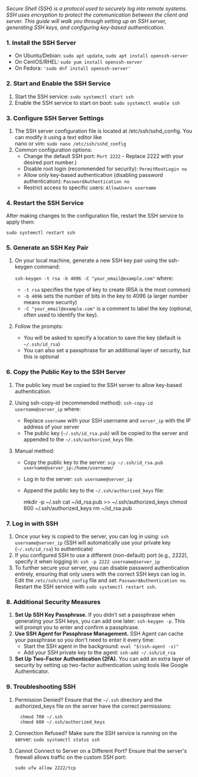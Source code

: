 _Secure Shell (SSH) is a protocol used to securely log into remote systems. SSH uses encryption to protect the 
communication between the client and server. This guide will walk you through setting up an SSH server, generating 
SSH keys, and configuring key-based authentication._

### 1. Install the SSH Server
    
- On Ubuntu/Debian: `sudo apt update`, `sudo apt install openssh-server`
- On CentOS/RHEL: `sudo yum install openssh-server`
- On Fedora: `'sudo dnf install openssh-server'`

### 2. Start and Enable the SSH Service
1. Start the SSH service: `sudo systemctl start ssh`
2. Enable the SSH service to start on boot: `sudo systemctl enable ssh`

### 3. Configure SSH Server Settings
1. The SSH server configuration file is located at /etc/ssh/sshd_config. You can modify it using a text editor like  
   nano or vim: `sudo nano /etc/ssh/sshd_config`
2. Common configuration options:
   - Change the default SSH port: `Port 2222` - Replace 2222 with your desired port number.)
   - Disable root login (recommended for security): `PermitRootLogin no`
   - Allow only key-based authentication (disabling password authentication): `PasswordAuthentication no`
   - Restrict access to specific users: `AllowUsers username`

### 4. Restart the SSH Service
After making changes to the configuration file, restart the SSH service to apply them:

`sudo systemctl restart ssh`

### 5. Generate an SSH Key Pair
1. On your local machine, generate a new SSH key pair using the ssh-keygen command:

    `ssh-keygen -t rsa -b 4096 -C "your_email@example.com"` where:
    - `-t rsa` specifies the type of key to create (RSA is the most common)
    - `-b 4096` sets the number of bits in the key to 4096 (a larger number means more security)
    - `-C "your_email@example.com"` is a comment to label the key (optional, often used to identify the key).
2. Follow the prompts:
    - You will be asked to specify a location to save the key (default is `~/.ssh/id_rsa`)
    - You can also set a passphrase for an additional layer of security, but this is optional

### 6. Copy the Public Key to the SSH Server
1. The public key must be copied to the SSH server to allow key-based authentication.
2. Using ssh-copy-id (recommended method): `ssh-copy-id username@server_ip` where:

    - Replace `username` with your SSH username and `server_ip` with the IP address of your server
    - The public key (`~/.ssh/id_rsa.pub`) will be copied to the server and appended to the `~/.ssh/authorized_keys` 
      file.
3. Manual method:
    - Copy the public key to the server: `scp ~/.ssh/id_rsa.pub username@server_ip:/home/username/`
    - Log in to the server: `ssh username@server_ip`
    - Append the public key to the `~/.ssh/authorized_keys` file:
        

        mkdir -p ~/.ssh
        cat ~/id_rsa.pub >> ~/.ssh/authorized_keys
        chmod 600 ~/.ssh/authorized_keys
        rm ~/id_rsa.pub

### 7.  Log in with SSH
1. Once your key is copied to the server, you can log in using: `ssh username@server_ip` (SSH will automatically use 
 your private key (`~/.ssh/id_rsa`) to authenticate)
2. If you configured SSH to use a different (non-default) port (e.g., 2222), specify it when logging in:
`ssh -p 2222 username@server_ip`
3. To further secure your server, you can disable password authentication entirely, ensuring that only users with 
the correct SSH keys can log in. Edit the `/etc/ssh/sshd_config` file and set: `PasswordAuthentication no`. Restart 
   the SSH service with `sudo systemctl restart ssh`.


### 8. Additional Security Measures
1. **Set Up SSH Key Passphrase.**  If you didn’t set a passphrase when generating your SSH keys, you can add one 
   later: `ssh-keygen -p`. This will prompt you to enter and confirm a passphrase. 
2. **Use SSH Agent for Passphrase Management.** SSH Agent can cache your passphrase so you don't need to enter it 
   every time: 
   - Start the SSH agent in the background: `eval "$(ssh-agent -s)"`
   - Add your SSH private key to the agent: `ssh-add ~/.ssh/id_rsa`
3. **Set Up Two-Factor Authentication (2FA).** You can add an extra layer of security by setting up two-factor 
   authentication using tools like Google Authenticator.


### 9. Troubleshooting SSH
1. Permission Denied? Ensure that the `~/.ssh` directory and the authorized_keys file on the server have the correct 
   permissions:
      
         chmod 700 ~/.ssh
         chmod 600 ~/.ssh/authorized_keys

2. Connection Refused? Make sure the SSH service is running on the server: `sudo systemctl status ssh`
3. Cannot Connect to Server on a Different Port? Ensure that the server's firewall allows traffic on the custom SSH 
   port: 

   `sudo ufw allow 2222/tcp`
